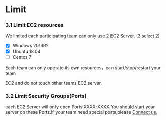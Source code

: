 # Limit

### 3.1 Limit EC2 resources

We limited each participating team can only use 2 EC2 Server. \(3 select 2\)

* [x] Windows 2016R2
* [x] Ubuntu 18.04
* [ ] Centos 7

Each team can only operate its own resources，can start/stop/restart your team

EC2 and do not touch other teams EC2 server.

### 3.2 Limit  Security Groups\(Ports\)

each EC2 Server will only open Ports XXXX-XXXX.You should start your server on these Ports.If your team need special ports,please [Connect us.](../../tech-support/online-support.md)

